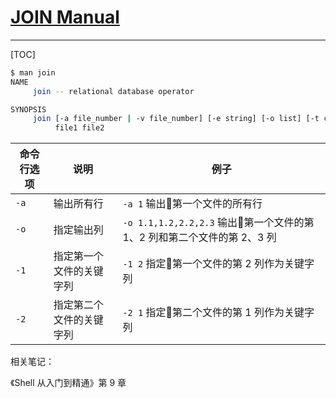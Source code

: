 # [JOIN Manual](https://www.gnu.org/software/coreutils/manual/coreutils.html#join-invocation)

---

[TOC]

```bash
$ man join
NAME
     join -- relational database operator

SYNOPSIS
     join [-a file_number | -v file_number] [-e string] [-o list] [-t char] [-1 field] [-2 field]
          file1 file2
```

命令行选项 | 说明 | 例子
--- | --- | ---
`-a` | 输出所有行 | `-a 1` 输出第一个文件的所有行
`-o` | 指定输出列 | `-o 1.1,1.2,2.2,2.3` 输出第一个文件的第 1、2 列和第二个文件的第 2、3 列
`-1` | 指定第一个文件的关键字列 | `-1 2` 指定第一个文件的第 2 列作为关键字列
`-2` | 指定第二个文件的关键字列 | `-2 1` 指定第二个文件的第 1 列作为关键字列

相关笔记：

《Shell 从入门到精通》第 9 章